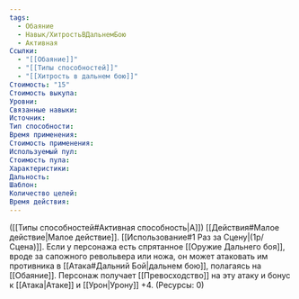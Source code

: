 ```yaml
---
tags:
  - Обаяние
  - Навык/ХитростьВДальнемБою
  - Активная
Ссылки:
  - "[[Обаяние]]"
  - "[[Типы способностей]]"
  - "[[Хитрость в дальнем бою]]"
Стоимость: "15"
Стоимость выкупа:
Уровни:
Связанные навыки:
Источник:
Тип способности:
Время применения:
Стоимость применения:
Используемый пул:
Стоимость пула:
Характеристики:
Дальность:
Шаблон:
Количество целей:
Время действия:
---
```

([[Типы способностей#Активная способность|А]]) [[Действия#Малое действие|Малое действие]]. [[Использование#1 Раз за Сцену|(1р/Сцена)]]. Если у персонажа есть спрятанное [[Оружие Дальнего боя]], вроде за сапожного револьвера или ножа, он может атаковать им противника в [[Атака#Дальний Бой|дальнем бою]], полагаясь на [[Обаяние]]. Персонаж получает [[Превосходство]] на эту атаку и бонус к [[Атака|Атаке]] и [[Урон|Урону]] +4. (Ресурсы: 0)
